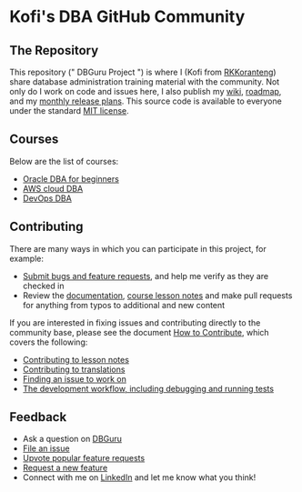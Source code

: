 # Kofi's DBA GitHub Community 

## The Repository
This repository (" DBGuru Project ") is where I (Kofi from [RKKoranteng](https://rkkoranteng.com/)) share database administration training material with the community. Not only do I work on code and issues here, I also publish my [wiki](https://github.com/RKKoranteng/DBGuru/wiki), [roadmap](https://github.com/RKKoranteng/DBGuru/wiki/Roadmap), and my [monthly release plans](https://github.com/RKKoranteng/DBGuru/wiki/). This source code is available to everyone under the standard [MIT license](https://github.com/RKKoranteng/DBGuru/).

## Courses
Below are the list of courses:
* [Oracle DBA for beginners](#)
* [AWS cloud DBA](#)
* [DevOps DBA](#)

## Contributing
There are many ways in which you can participate in this project, for example:
* [Submit bugs and feature requests](#), and help me verify as they are checked in
* Review the [documentation](#), [course lesson notes](#) and make pull requests for anything from typos to additional and new content

If you are interested in fixing issues and contributing directly to the community base, please see the document [How to Contribute](#), which covers the following:
* [Contributing to lesson notes](#)
* [Contributing to translations](#)
* [Finding an issue to work on](#)
* [The development workflow, including debugging and running tests](#)

## Feedback
* Ask a question on [DBGuru](#)
* [File an issue](#)
* [Upvote popular feature requests](#)
* [Request a new feature](#)
* Connect with me on [LinkedIn](#) and let me know what you think!

